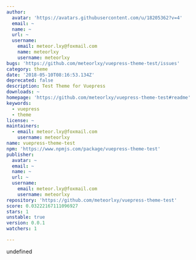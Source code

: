 ```yaml
---
author:
  avatar: 'https://avatars.githubusercontent.com/u/18205362?v=4'
  email: ~
  name: ~
  url: ~
  username:
    email: meteor.lxy@foxmail.com
    name: meteorlxy
    username: meteorlxy
bugs: 'https://github.com/meteorlxy/vuepress-theme-test/issues'
category: theme
date: '2018-05-10T08:16:53.134Z'
deprecated: false
description: Test Theme for Vuepress
downloads: ~
homepage: 'https://github.com/meteorlxy/vuepress-theme-test#readme'
keywords:
  - vuepress
  - theme
license: ~
maintainers:
  - email: meteor.lxy@foxmail.com
    username: meteorlxy
name: vuepress-theme-test
npm: 'https://www.npmjs.com/package/vuepress-theme-test'
publisher:
  avatar: ~
  email: ~
  name: ~
  url: ~
  username:
    email: meteor.lxy@foxmail.com
    username: meteorlxy
repository: 'https://github.com/meteorlxy/vuepress-theme-test'
score: 0.03222167111096927
stars: 1
unstable: true
version: 0.0.1
watchers: 1

---
```


undefined
